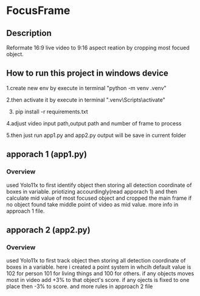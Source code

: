 # FocusFrame

## Description
Reformate 16:9 live video to 9:16 aspect reation by cropping most focued object. 

## How to run this project in windows device 

1.create new env by execute in terminal "python -m venv .venv"

2.then activate it by execute in terminal ".venv\Scripts\activate"

3. pip install -r requirements.txt

4.adjust video input path,output path and number of frame to process

5.then just run app1.py and app2.py output will be save in current folder

## apporach 1 (app1.py)
### Overview    

used Yolo11x to first identify object then storing all detection coordinate of boxes in variable.
priotizing accourdingly(read apporach 1) and then calculate mid value of most focused object and cropped the main frame
if no object found take middle point of video as mid value.
more info in approach 1 file.


## apporach 2 (app2.py)
### Overview   

used Yolo11x to first track object then storing all detection coordinate of boxes in a variable.
here i created a point system in whcih default value is 102 for person 101 for living things and 100 for others.
if any objects moves most in video add +3% to that object's score.
if any ojects is fixed to one place then -3% to score.
and more rules in approach 2 file
